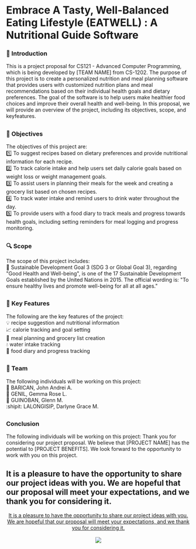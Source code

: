 # Embrace A Tasty, Well-Balanced Eating Lifestyle (EATWELL) : A Nutritional Guide Software
### :page_facing_up: Introduction 
This is a project proposal for CS121 - Advanced Computer Programming, which is being developed by [TEAM NAME] from CS-1202. The purpose of this project is to create a personalized nutrition and meal planning software that provides users with customized nutrition plans and meal recommendations based on their individual health goals and dietary preferences. The goal of the software is to help users make healthier food choices and improve their overall health and well-being. In this proposal, we will provide an overview of the project, including its objectives, scope, and keyfeatures.
##
### :link: Objectives
The objectives of this project are:  
:one: To suggest recipes based on dietary preferences and provide nutritional information for each recipe.  
:two: To track calorie intake and help users set daily calorie goals based on weight loss or weight management goals.  
:three: To assist users in planning their meals for the week and creating a grocery list based on chosen recipes.  
:four: To track water intake and remind users to drink water throughout the day.  
:five: To provide users with a food diary to track meals and progress towards health goals, including setting reminders for meal logging and progress monitoring.
##
### :mag: Scope  
The scope of this project includes:  
:pushpin: Sustainable Development Goal 3 (SDG 3 or Global Goal 3), regarding "Good Health and Well-being", is one of the 17 Sustainable Development Goals established by the United Nations in 2015. The official wording is: "To ensure healthy lives and promote well-being for all at all ages." 
##
### :key: Key Features
The following are the key features of the project:  
:bulb: recipe suggestion and nutritional information  
:chart_with_upwards_trend: calorie tracking and goal setting  
:memo: meal planning and grocery list creation  
:droplet: water intake tracking  
:book: food diary and progress tracking
##
### :busts_in_silhouette: Team
The following individuals will be working on this project:  
:chicken: BARICAN, John Andrei A.  
:bear: GENIL, Gemma Rose L.  
:pig: GUINOBAN, Glenn M.  
:shipit: LALONGISIP, Darlyne Grace M.
##
### Conclusion
The following individuals will be working on this project:
Thank you for considering our project proposal. We believe that [PROJECT NAME] has the potential to [PROJECT BENEFITS]. We look forward to the opportunity to work with you on this project.
## It is a pleasure to have the opportunity to share our project ideas with you. We are hopeful that our proposal will meet your expectations, and we thank you for considering it.

<p align="center">
  <a href="#">It is a pleasure to have the opportunity to share our project ideas with you. We are hopeful that our proposal will meet your expectations, and we thank you for considering it.</a>
  <br><br>
  <img src="[[[http://s.4cdn.org/image/title/105.gif](https://www.google.com/search?q=eatwell+text&tbm=isch&ved=2ahUKEwitz-uo1_79AhX7zXMBHSDsD2wQ2-cCegQIABAA&oq=eatwell+text&gs_lcp=CgNpbWcQAzoFCAAQgAQ6BggAEAgQHlCsClj1EGDUE2gAcAB4AIABlQKIAeQGkgEFMC40LjGYAQCgAQGqAQtnd3Mtd2l6LWltZ8ABAQ&sclient=img&ei=J-UiZO2fEvubz7sPoNi_4AY&bih=754&biw=1536#imgrc=IIXIUMrfOsAZyM)](https://www.google.com/url?sa=i&url=https%3A%2F%2Featwell.ph%2Fabout%2F&psig=AOvVaw2k9HaKA83ZPzEJvQJDTTwP&ust=1680094897081000&source=images&cd=vfe&ved=0CA0QjRxqFwoTCLjU-LHX_v0CFQAAAAAdAAAAABAD)](https://www.google.com/search?q=eatwell+text&tbm=isch&ved=2ahUKEwitz-uo1_79AhX7zXMBHSDsD2wQ2-cCegQIABAA&oq=eatwell+text&gs_lcp=CgNpbWcQAzoFCAAQgAQ6BggAEAgQHlCsClj1EGDUE2gAcAB4AIABlQKIAeQGkgEFMC40LjGYAQCgAQGqAQtnd3Mtd2l6LWltZ8ABAQ&sclient=img&ei=J-UiZO2fEvubz7sPoNi_4AY&bih=754&biw=1536#imgrc=O-dM3LaoOE343M)">
</p>
